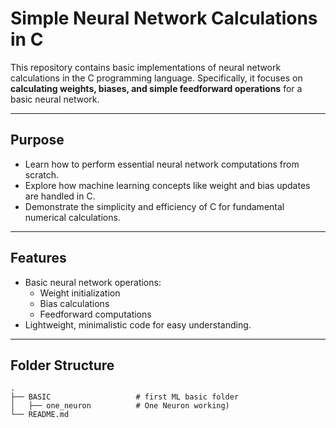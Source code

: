 # **Simple Neural Network Calculations in C**

This repository contains basic implementations of neural network calculations in the C programming language. Specifically, it focuses on **calculating weights, biases, and simple feedforward operations** for a basic neural network.

---

## **Purpose**
- Learn how to perform essential neural network computations from scratch.
- Explore how machine learning concepts like weight and bias updates are handled in C.
- Demonstrate the simplicity and efficiency of C for fundamental numerical calculations.

---


## **Features**
- Basic neural network operations:
  - Weight initialization
  - Bias calculations
  - Feedforward computations
- Lightweight, minimalistic code for easy understanding.

---

## **Folder Structure**

    .   
    ├── BASIC                   # first ML basic folder
    │   ├── one_neuron          # One Neuron working)
    └── README.md
